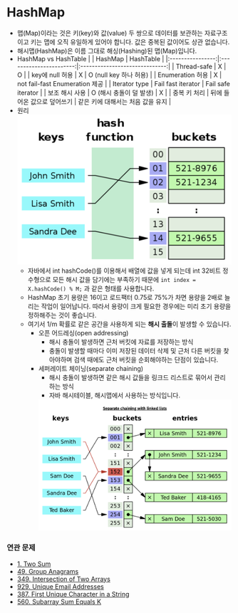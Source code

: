 # HashMap
- 맵(Map)이라는 것은 키(key)와 값(value) 두 쌍으로 데이터를 보관하는 자료구조이고 키는 맵에 오직 유일하게 있어야 합니다. 값은 중복된 값이어도 상관 없습니다.
- 해시맵(HashMap)은 이름 그대로 해싱(Hashing)된 맵(Map)입니다.
- HashMap vs HashTable
	|                  |         HashMap         |            HashTable           |
	|:----------------:|:-----------------------:|:------------------------------:|
	|    Thread-safe   |            X            |                O               |
	|  key에 null 허용 |            X            |     O (null key 하나 허용)     |
	| Enumeration 허용 |            X            | not fail-fast Enumeration 제공 |
	|   Iterator type  |    Fail fast iterator   |       Fail safe iterator       |
	|  보조 해시 사용  | O (해시 충돌이 덜 발생) |                X               |
	|   중복 키 처리   | 뒤에 들어온 값으로 덮어쓰기 | 같은 키에 대해서는 처음 값을 유지  |
- 원리
	<img src="./images/hashmap.png" alt="hashmap" width="500"/>
	+ 자바에서 int hashCode()를 이용해서 배열에 값을 넣게 되는데 int 32비트 정수형으로 모든 해시 값을 담기에는 부족하기 때문에 ```int index = X.hashCode() % M;``` 과 같은 형태를 사용합니다.
	+ HashMap 초기 용량은 16이고 로드팩터 0.75로 75%가 차면 용량을 2배로 늘리는 작업이 일어납니다. 따라서 용량이 크게 필요한 경우에는 미리 초기 용량을 정하해주는 것이 좋습니다.
	+ 여기서 1/m 확률로 같은 공간을 사용하게 되는 **해시 출돌**이 발생할 수 있습니다.
		- 오픈 어드레싱(open addressing)
			+ 해시 충돌이 발생하면 근처 버킷에 자료를 저장하는 방식
			+ 충돌이 발생할 때마다 이미 저장된 데이터 삭제 및 근처 다른 버킷을 찾아야하며 검색 때에도 근처 버킷을 순회해야하는 단점이 있습니다.
		- 세퍼레이트 체이닝(separate chaining)
			+ 해시 충돌이 발생하면 같은 해시 값들을 링크드 리스트로 묶어서 관리하는 방식
			+ 자바 해시테이블, 해시맵에서 사용하는 방식입니다.
			<img src="./images/separate_chaining.png" alt="separate_chaining" width="500"/>

### 연관 문제
- [1. Two Sum](https://github.com/hanbee1005/AlgorithmStudy/blob/master/Leetcode/202301/TwoSum_1.java)
- [49. Group Anagrams](https://github.com/hanbee1005/AlgorithmStudy/blob/master/Leetcode/202301/GroupAnagrams_49.java)
- [349. Intersection of Two Arrays](https://github.com/hanbee1005/AlgorithmStudy/blob/master/Leetcode/202301/IntersectionOfTwoArrays_349.java)
- [929. Unique Email Addresses](https://github.com/hanbee1005/AlgorithmStudy/blob/master/Leetcode/202301/UniqueEmailAddresses_929.java)
- [387. First Unique Character in a String](https://github.com/hanbee1005/AlgorithmStudy/blob/master/Leetcode/202301/FirstUniqueCharacterInAString_387.java)
- [560. Subarray Sum Equals K](https://github.com/hanbee1005/AlgorithmStudy/blob/master/Leetcode/202301/SubarraySumEqualsK_560.java)